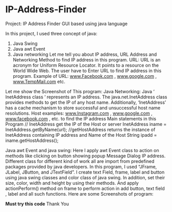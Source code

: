 # IP-Address-Finder
Project: IP Address Finder GUI based using java language


In this project, I used three concept of java:
1.	 Java Swing
2.	Java awt Event
3.	Java networking
Let me tell you about IP address, URL Address and Networking Method to find IP address in this program.
 URL:
URL is an acronym for Uniform Resource Locator. It points to a resource on the World Wide Web. 
The user have to Enter URL to find IP address in this program.
Example of URL: www.Facebook.com , www.google.com , www.TempMail.com etc.

Let me show the Screenshot of This program: 
Java Networking:
         Java ‘ InetAddress class ‘ represents an IP address. The java.net.InetAddress class provides methods to get the IP of any host name. Additionally, ‘InetAddress’ has a cache mechanism to store successful and unsuccessful host name resolutions. 
Host examples: www.Instagram.com , www.google.com , www.facebook.com , etc. to find the IP address
             Main statements in this Program
// InetAddress get the IP of the Host or server
InetAddress iname = InetAddress.getByName(url);
//getHostAddress returns the instance of InetAddress containing IP address and Name of the Host
String ipadd = iname.getHostAddress();


Java awt Event and java swing:
Here I apply awt Event class to action on methods like clicking on button showing popup Message Dialog IP address.
Different class for different kind of work all are import from predefined packages provided by java developers.
In this program, I used “JFrame, JLabel, JButton, and JTextField”.
I create text Field, frame, label and button using java swing classes and color class of java swing. In addition, set their size, color, width and height by using their methods.
And apply actionPerform() method on frame to perform action in add button, text field , label and all such functions.
 Here are some Screenshots of program:
 
 






  ****************Must try this code****************
                 Thank You

